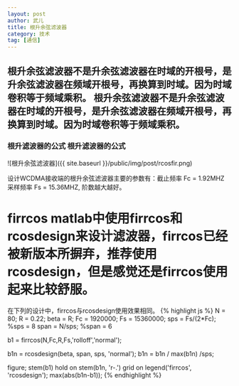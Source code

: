 ```yaml
---
layout: post
author: 武儿
title: 根升余弦滤波器
category: 技术
tag: [通信]
---
```



##  根升余弦滤波器**不是升余弦滤波器在时域的开根号**，是升余弦滤波器在频域开根号，再换算到时域。因为时域卷积等于频域乘积。  根升余弦滤波器**不是升余弦滤波器在时域的开根号**，是升余弦滤波器在频域开根号，再换算到时域。因为时域卷积等于频域乘积。
### 根升滤波器的公式   根升滤波器的公式
   ![根升余弦滤波器]({{ site.baseurl }}/public/img/post/rcosfir.png)
  
  设计WCDMA接收端的根升余弦滤波器主要的参数有：截止频率 Fc = 1.92MHZ   采样频率 Fs = 15.36MHZ, 阶数越大越好。
  
# firrcos  matlab中使用firrcos和rcosdesign来设计滤波器，firrcos已经被新版本所摒弃，推荐使用rcosdesign，但是感觉还是firrcos使用起来比较舒服。
  在下列的设计中，firrcos与rcosdesign使用效果相同。
  {% highlight js %}
  N = 80;
  R = 0.22;
  beta = R;
  Fc = 1920000;
  Fs = 15360000;
  sps = Fs/(2*Fc);    %sps = 8
  span = N/sps;       %span = 6

  b1 = firrcos(N,Fc,R,Fs,'rolloff','normal');

  b1n = rcosdesign(beta, span, sps, 'normal');
  b1n = b1n / max(b1n) /sps;

  figure;
  stem(b1)
  hold on
  stem(b1n, 'r-.')
  grid on
  legend('firrcos', 'rcosdesign');
  max(abs(b1n-b1));
  {% endhighlight %}

